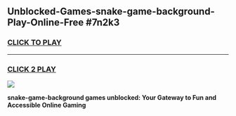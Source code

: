 
## Unblocked-Games-snake-game-background-Play-Online-Free #7n2k3
<h3>
<a href="https://us.freeplayer.one?title=snake-game-background&ref=10M">CLICK TO PLAY</a></h3>
<hr>

<h3>
<a href="https://us.freeplayer.one?title=snake-game-background&ref=10M">CLICK 2 PLAY</a>
  
</h3>

<a href="https://us.freeplayer.one?title=snake-game-background&ref=10M"><img src="https://clearcache.store/games.png"></a>


**snake-game-background games unblocked: Your Gateway to Fun and Accessible Online Gaming**
